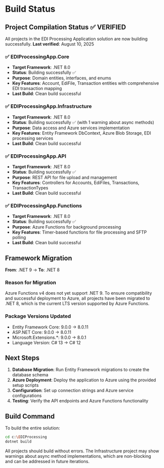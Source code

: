 # Build Status

## Project Compilation Status ✅ VERIFIED

All projects in the EDI Processing Application solution are now building successfully. **Last verified**: August 10, 2025

### ✅ EDIProcessingApp.Core
- **Target Framework**: .NET 8.0
- **Status**: Building successfully ✅
- **Purpose**: Domain entities, interfaces, and enums
- **Key Features**: Account, EdiFile, Transaction entities with comprehensive EDI transaction mapping
- **Last Build**: Clean build successful

### ✅ EDIProcessingApp.Infrastructure  
- **Target Framework**: .NET 8.0
- **Status**: Building successfully ✅ (with 1 warning about async methods)
- **Purpose**: Data access and Azure services implementation
- **Key Features**: Entity Framework DbContext, Azure Blob Storage, EDI processing services
- **Last Build**: Clean build successful

### ✅ EDIProcessingApp.API
- **Target Framework**: .NET 8.0  
- **Status**: Building successfully ✅
- **Purpose**: REST API for file upload and management
- **Key Features**: Controllers for Accounts, EdiFiles, Transactions, TransactionTypes
- **Last Build**: Clean build successful

### ✅ EDIProcessingApp.Functions
- **Target Framework**: .NET 8.0
- **Status**: Building successfully ✅
- **Purpose**: Azure Functions for background processing
- **Key Features**: Timer-based functions for file processing and SFTP polling
- **Last Build**: Clean build successful

## Framework Migration

**From**: .NET 9 → **To**: .NET 8

### Reason for Migration
Azure Functions v4 does not yet support .NET 9. To ensure compatibility and successful deployment to Azure, all projects have been migrated to .NET 8, which is the current LTS version supported by Azure Functions.

### Package Versions Updated
- Entity Framework Core: 9.0.0 → 8.0.11
- ASP.NET Core: 9.0.0 → 8.0.11
- Microsoft.Extensions.*: 9.0.0 → 8.0.1
- Language Version: C# 13 → C# 12

## Next Steps

1. **Database Migration**: Run Entity Framework migrations to create the database schema
2. **Azure Deployment**: Deploy the application to Azure using the provided setup scripts
3. **Configuration**: Set up connection strings and Azure service configurations
4. **Testing**: Verify the API endpoints and Azure Functions functionality

## Build Command

To build the entire solution:

```bash
cd c:\EDIProcessing
dotnet build
```

All projects should build without errors. The Infrastructure project may show warnings about async method implementations, which are non-blocking and can be addressed in future iterations.
